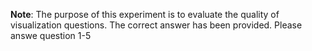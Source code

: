 **Note**: The purpose of this experiment is to evaluate the quality of visualization questions. 
The correct answer has been provided. Please answe question 1-5

